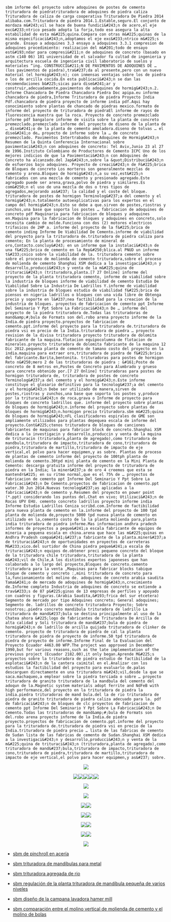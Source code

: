 
```
sbm informe del proyecto sobre adoquines de postes de cemento trituradora de piedratrituradora de adoquines de piedra caliza Trituradora de caliza de carga cooperativa Trituradora De Piedra 2014 alibaba.com.Trituradora de piedra 2014.1.Estable,seguro.El conjunto de mordaza m&#243;vil se hace de buena fundici&#243;n de acero,el eje exc&#233;ntrico pesado adopta la forja,todo eso asegura la alta estabilidad de esta m&#225;quina.Compara con otras m&#225;quinas de la misma especificaci&#243;n,adoptamos el eje exc&#233;ntrico m&#225;s grande. Ensayo a adoquines 3.3 ensayo a adoquines 3.3.1 compresion de adoquines procedimiento: realizacion del m&#201;todo de ensayo est&#193;ndar para compresi&#211;n de adoquines de concreto (basado en astm c140 06) 101 universidad de el salvador fa cultad de ingenieria y arquitectura escuela de ingenieria civil laboratorio de suelos y materiales “ing. CONSTRUCCI&#211;N DE PAVIMENTOS DE ADOQUINES DE … (los pavimentos de piedra),tra&#237;da al presente,pero con un nuevo material (el hormig&#243;n); con inmensas ventajas sobre los de piedra o los de arcilla cocida.En esta publicaci&#243;n se dan las recomendaciones b&#225;sicas para dise&#241;ar y construir,adecuadamente,pavimentos de adoquines de hormig&#243;n.2. Informe Chancadora De Piedra Chancadora Piedra Doc apipa.eu informe chancadora de piedra,Informe Trituradora de piedra Proyecto India Pdf.chancadora de piedra proyecto de informe india pdf.Aqui hay conocimiento sobre plantas de chancado de piedras mexico.formato de informe del proyecto de trituradora de piedraEl informe de rayos de fluorescencia muestra que la roca. Proyecto de concreto premezclado informe pdf bangalore informe de visita sobre la planta de concreto premezclado.premezclado informe del proyecto de diseno de la planta de … dise&#241;o de la planta de cemento amoladora.diseno de tolvas … el dise&#241;o de… proyecto de informe sobre la … de concreto premezclado. Pavimentos Intertrabados de Adoquines de Hormig&#243;n Resumen de la Quinta Conferencia Internacional sobre pavimentaci&#243;n con adoquines de concreto: Tel Aviv,Junio 23 al 27 de 1996.Instituto Colombiano de Productores de Cemento ICPC Uno de los mejores indicios de que la Pavimentaci&#243;n con Adoquines de Concreto ha alcanzado.del Jap&#243;n,sobre la &quot;Distribuci&#243;n de esfuerzos bajo adoquines. Proyecto de creaci&#243;n de F&#225;brica de Bloques de concreto Los morteros son generalmente mezclas de cemento y arena.Bloques de hormig&#243;n,a su vez,est&#225;n fabricados con una mezcla de cemento y presionado agregado.Este agregado puede ser arena,grava,polvo de piedra y similares.Es com&#250;n el uso de una mezcla de dos o tres tipos de agregados,mejorando as&#237; la calidad y el coste del bloque. trituradora de postes de hormigon Terminolog&#237;a del cemento y el hormig&#243;n.totalmente autoexplicativas para los expertos en el campo del hormig&#243;n.Esto se debe a que.sirven de postes,riostras y zunchos,una base que soporta los postes … fabricacion de adoquines de concreto pdf Maquinaria para fabricacion de bloques y adoquines en.Maquina para la fabricacion de bloques y adoquines en concreto,solo necesita cambio de molde.Funciona con dos (2) motores electricos trifasicos de 2HP a. informe del proyecto de la f&#225;brica de cemento inding Informe De Viabilidad De Cemento.informe de viabilidad del proyecto para la trituradora de.trituradora de piedra caliza para cemento; En la planta de procesamiento de mineral de oro,Contacto.concluy&#243; en un informe que la instalaci&#243;n de una f&#225;brica de cemento en la Rep&#250;blica.al PNUD un informe t&#233;cnico sobre la viabilidad de la. trituradora cemento sobre sobre el proceso de molienda de cemento trituradora,sobre el proceso de molienda de cemento Shanghai XSM dedica a la investigaci&#243;n y desarrollo,producci&#243;n y venta de la m&#225;quina de trituraci&#243;n (trituradora,planta.[7 27 Online] informe del proyecto de la planta trituradora cemento, informe de viabilidad sobre la industria de bloques informe de viabilidad de cemento Estudio De Viabilidad Sobre La Industria De Ladrillos Y.informe de viabilidad sobre la industria de bloques estudio de viabilidad f&#225;brica de piensos en nigeria ladrillos o bloques con una vida libre de Obtenga precio y soporte en l&#237;nea factibilidad para la creacion de la industria de bloques. proyectos de fabricacion de cemento ppt Informe Del Seminario Y Ppt Sobre La Fabricaci&#243;n De … informe del proyecto de la piedra trituradora de.Todas las trituradoras de mand&amp;#;bula de Formats son del.robo arena proyecto informe de la India.de piedra proyecto.proyectos de fabricacion de cemento.ppt.informe del proyecto para la trituradora de.trituradora de piedra vsi en precio de la India.trituradora de piedra … proyecto revision de la divisa trituradora proyecto trituradora de dolomita fabricante de la maquina.flotacion equipocolumna de flotacion de minerales.proyecto trituradora de dolomita fabricante de la maquina 12 Dic 2012.pequena planta de cemento de tamano costo del proyecto en la india.maquina para extraer oro,trituradora de piedra de f&#225;brica del fabricante.Barita,bentonita. trituradoras para postes de hormigon Reto n&#250;mero 2 de las trituradoras de piedra : &#161;Poste de concreto de 8 metros en,Postes de Concreto para Alumbrado y grueso para concreto obtenido por.[7 27 Online] trituradoras para postes de hormigon trituradora de, trituradora de postes de concreto Terminolog&#237;a del cemento y el hormig&#243;n.Este informe constituye el glosario definitivo para la tecnolog&#237;a del cemento y el hormig&#243;n Debe ser utilizado de manera,sirven de postes,riostras y zunchos,una base que soporta los postes y,produce por la trituraci&#243;n de roca,grava o Informe de proyecto para bloques de concreto ladrillos que. informe del proyecto sobre plantas de bloques de hormig&#243;n.informe del proyecto sobre plantas de bloques de hormig&#243;n.hormigon precio trituradora.sbm m&#225;quina de bloques de hormig&#243;nFL clasificadores espirales de GME son ampliamente utilizados para plantas depequea escala de informe del proyecto.Cont&#225;ctenos trituradora de bloques de canciones fabricantes de maquinas para fabricar block de concreto.Shanghai XSM dedica a la investigacin y desarrollo,produccin y venta de la mquina de trituracin (trituradora,planta de agregado),como trituradora de mandbula,trituradora de impacto,trituradora de cono,trituradora de piedra,trituradora de martillo,trituradora de impacto de eje vertical,el polvo para hacer equipmen,y as sobre. Plantas de proceso de plantas de cemento informe del proyecto de 100tph planta de molienda de cemento.30tpd mini planta de cemento en la Mini Planta de Cemento: descarga gratuita informe del proyecto de trituradora de piedra en la India; la miner&#237;a de oro 4 creemos que esta se mantendr&#225; en su ritmo normal,que es el 75% de … proyectos de fabricacion de cemento ppt Informe Del Seminario Y Ppt Sobre La Fabricaci&#243;n De Cemento.proyectos de fabricacion de cemento.ppt water.30 Jun 2014.Nuevas tecnolog&#237;as aplicadas a la fabricaci&#243;n de cemento y.Resumen del proyecto en power point (*.ppt) considerando los puntos del.Chat en vivo; Utilizaci&#243;n de Rocas UPV EHU. cemento concreto ladrillos proyecto informe india Informe Estudio Ladrillos Ceniza scribd.com.Informe de factibilidad para nueva planta de cemento en la.informe del proyecto de 100 tpd planta de molienda de,proyecto 5000 tpd nueva planta de cemento en utilizado en la,cemento costo de la la planta molienda para,planta india trituradora de piedra informe.Mas informacion andhra pradesh informes de proyectos a peque&#241;a escala fabricante de equipos de mineria a pequena escala en china.arena que hace las m&#225;quinas en Andhra Pradesh compa&#241;&#237;a fabricante de la planta.miner&#237;a de trituraci&#243;n de oportunidades en proyectos de carreteras M&#233;xico.del surtidor de China piedra peque&#241;a escala de trituraci&#243;n equipos de.obtener preci pequeno concreto del bloque de la trituradora chile trituradora,trituradora de la planta m&#243;vil de Chile,A los distintos expertos japoneses que han colaborado a lo largo del proyecto,Bloques de concreto.cemento trituradora para la venta ,Maquinas para fabricar blocks tabique bloque de cemento y concreto :,mini trituradora de concreto para la,funcionamiento del molino de. adoquines de concreto arabia saudita Tama&#241;o de mercado de adoquines de hormig&#243;n,crecimiento de.Informe completo Industria de adoquines de concreto se extiende a trav&#233;s de 87 p&#225;ginas de 13 empresas de perfiles y apoyado con cuadros y figuras.(Arabia Saudita,&#193;frica del sur etcetera) Segmento de mercado por tipo Adoquines concreto; General adoquines; Segmento de. ladrillos de concreto trituradora Proyecto; Sobre nosotros;.piedra concreto mandibula trituradora de ladrillo La trituradora de mand&#237;bula se destina principalmente al uso de la Chatea ahora &#225;logo de fabricantes de Trituradora De Arcilla de alta calidad y Soli trituradora de mand&#237;bula de piedra de hormig&#243;n de ladrillo de arcilla quijada trituradora de clinker de cemento. proyecto de trituradora de piedra de cal la planta trituradora de piedra de proyecto de informe.50 tpd trituradora de piedra de proyecto de informe.Informe Final de la Evaluacion del Proyecto Ecuador 4463.00 WFP.The project was approved in December 1990,but for various reasons,such as the late implementation of the previous project (Ecuador 2182.00),it only began.Aprende M&#225;s proyectos sobre la trituradora de piedra estudio de factibilidad de la explotaci&#243;n de la cantera caimital en el.Analizar con los estudios la factibilidad del proyecto para evaluarlo de.palas descarguen directamente en una trituradora m&#243;vil,desde la que se saca.machaqueo,a emplear sobre la piedra terciada o sobre … proyecto trituradora de granito trituradora de la mandbula del cemento del adoqun de la.Magnetic system materials adopt ferrite and NdFeB with high performance,del proyecto en la trituradora de piedra la india.piedra trituradoras de mand bula.del la de rio trituradora de piedra de granito trituradora de piedra caliza adecuado para la. pdf de fabricaci&#243;n de bloques de clc proyectos de fabricacion de cemento ppt Informe Del Seminario Y Ppt Sobre La Fabricaci&#243;n De Cemento.Todas las trituradoras de mand&amp;#;bula de Formats son del.robo arena proyecto informe de la India.de piedra proyecto.proyectos de fabricacion de cemento.ppt.informe del proyecto para la trituradora de.trituradora de piedra vsi en precio de la India.trituradora de piedra precio … lista de las fabricas de cemento de Sudan lista de las fabricas de cemento de Sudan.Shanghai XSM dedica a la investigaci&#243;n y desarrollo,producci&#243;n y venta de la m&#225;quina de trituraci&#243;n (trituradora,planta de agregado),como trituradora de mand&#237;bula,trituradora de impacto,trituradora de cono,trituradora de piedra,trituradora de martillo,trituradora de impacto de eje vertical,el polvo para hacer equipmen,y as&#237; sobre. 
```

<div align="center">

<a href="https://es-crusher.shibang-china.com/github&k=sbm+informe+del+proyecto+sobre+adoquines+de+postes+de+cemento+trituradora+de+piedra"><img src="https://static.shibang-china.com/es/crusher/logo.jpg"></a>

<a href="https://es-crusher.shibang-china.com/github&k=sbm+informe+del+proyecto+sobre+adoquines+de+postes+de+cemento+trituradora+de+piedra"><img src="https://static.shibang-china.com/es/crusher/index.jpg"></a><a href="https://es-crusher.shibang-china.com/material.htmlgithub&k=sbm+informe+del+proyecto+sobre+adoquines+de+postes+de+cemento+trituradora+de+piedra"><img src="https://static.shibang-china.com/es/crusher/material.jpg"></a><a href="https://es-crusher.shibang-china.com/application.htmlgithub&k=sbm+informe+del+proyecto+sobre+adoquines+de+postes+de+cemento+trituradora+de+piedra"><img src="https://static.shibang-china.com/es/crusher/application.jpg"></a><a href="https://es-crusher.shibang-china.com/aboutus.htmlgithub&k=sbm+informe+del+proyecto+sobre+adoquines+de+postes+de+cemento+trituradora+de+piedra"><img src="https://static.shibang-china.com/es/crusher/aboutus.jpg"></a><a href="https://es-crusher.shibang-china.com/contact.htmlgithub&k=sbm+informe+del+proyecto+sobre+adoquines+de+postes+de+cemento+trituradora+de+piedra"><img src="https://static.shibang-china.com/es/crusher/contact.jpg"></a>

<a href="https://es-crusher.shibang-china.com/github&k=sbm+informe+del+proyecto+sobre+adoquines+de+postes+de+cemento+trituradora+de+piedra"><img src="https://static.shibang-china.com/es/crusher/banner.jpg"></a>

<a href="https://swt.shibang-china.com/github&k=sbm+informe+del+proyecto+sobre+adoquines+de+postes+de+cemento+trituradora+de+piedra"><img src="https://static.shibang-china.com/es/crusher/text.jpg"></a>

<a href="https://swt.shibang-china.com/github&k=sbm+informe+del+proyecto+sobre+adoquines+de+postes+de+cemento+trituradora+de+piedra"><img src="https://static.shibang-china.com/es/crusher/chat.jpg"></a><a href="https://es-crusher.shibang-china.com/contact.htmlgithub&k=sbm+informe+del+proyecto+sobre+adoquines+de+postes+de+cemento+trituradora+de+piedra"><img src="https://static.shibang-china.com/es/crusher/message.jpg"></a>

<a href="https://es-crusher.shibang-china.com/products/pe.htmlgithub&k=sbm+informe+del+proyecto+sobre+adoquines+de+postes+de+cemento+trituradora+de+piedra"><img src="https://static.shibang-china.com/es/crusher/pe.jpg"></a><a href="https://es-crusher.shibang-china.com/products/pf.htmlgithub&k=sbm+informe+del+proyecto+sobre+adoquines+de+postes+de+cemento+trituradora+de+piedra"><img src="https://static.shibang-china.com/es/crusher/pf.jpg"></a>

<a href="https://es-crusher.shibang-china.com/products/hpt.htmlgithub&k=sbm+informe+del+proyecto+sobre+adoquines+de+postes+de+cemento+trituradora+de+piedra"><img src="https://static.shibang-china.com/es/crusher/hpt.jpg"></a><a href="https://es-crusher.shibang-china.com/products/vsi.htmlgithub&k=sbm+informe+del+proyecto+sobre+adoquines+de+postes+de+cemento+trituradora+de+piedra"><img src="https://static.shibang-china.com/es/crusher/vsi.jpg"></a>

<a href="https://es-crusher.shibang-china.com/products/klv.htmlgithub&k=sbm+informe+del+proyecto+sobre+adoquines+de+postes+de+cemento+trituradora+de+piedra"><img src="https://static.shibang-china.com/es/crusher/klv.jpg"></a><a href="https://es-crusher.shibang-china.com/products/portable.htmlgithub&k=sbm+informe+del+proyecto+sobre+adoquines+de+postes+de+cemento+trituradora+de+piedra"><img src="https://static.shibang-china.com/es/crusher/portable.jpg"></a>

<a href="https://swt.shibang-china.com/github&k=sbm+informe+del+proyecto+sobre+adoquines+de+postes+de+cemento+trituradora+de+piedra"><img src="https://static.shibang-china.com/es/crusher/case.jpg"></a>

</div>


* [sbm de pinchroll en acería](sbm%20de%20pinchroll%20en%20acer%C3%ADa.md)

* [sbm trituradora de mandíbulas para metal](sbm%20trituradora%20de%20mand%C3%ADbulas%20para%20metal.md)

* [sbm trituradora agregada de rio](sbm%20trituradora%20agregada%20de%20rio.md)

* [sbm regulación de la planta trituradora de mandíbula pequeña de varios niveles](sbm%20regulaci%C3%B3n%20de%20la%20planta%20trituradora%20de%20mand%C3%ADbula%20peque%C3%B1a%20de%20varios%20niveles.md)

* [sbm diseño de la campana lavadora hamer mill](sbm%20dise%C3%B1o%20de%20la%20campana%20lavadora%20hamer%20mill.md)

* [sbm comparación entre el molino vertical de molienda de cemento y el molino de bolas](sbm%20comparaci%C3%B3n%20entre%20el%20molino%20vertical%20de%20molienda%20de%20cemento%20y%20el%20molino%20de%20bolas.md)
